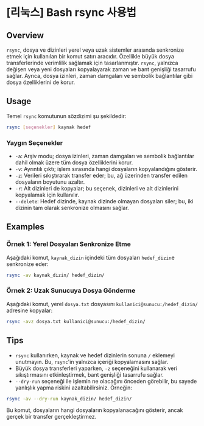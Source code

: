 # [리눅스] Bash rsync 사용법

## Overview
`rsync`, dosya ve dizinleri yerel veya uzak sistemler arasında senkronize etmek için kullanılan bir komut satırı aracıdır. Özellikle büyük dosya transferlerinde verimlilik sağlamak için tasarlanmıştır. `rsync`, yalnızca değişen veya yeni dosyaları kopyalayarak zaman ve bant genişliği tasarrufu sağlar. Ayrıca, dosya izinleri, zaman damgaları ve sembolik bağlantılar gibi dosya özelliklerini de korur.

## Usage
Temel `rsync` komutunun sözdizimi şu şekildedir:

```bash
rsync [seçenekler] kaynak hedef
```

### Yaygın Seçenekler
- `-a`: Arşiv modu; dosya izinleri, zaman damgaları ve sembolik bağlantılar dahil olmak üzere tüm dosya özelliklerini korur.
- `-v`: Ayrıntılı çıktı; işlem sırasında hangi dosyaların kopyalandığını gösterir.
- `-z`: Verileri sıkıştırarak transfer eder; bu, ağ üzerinden transfer edilen dosyaların boyutunu azaltır.
- `-r`: Alt dizinleri de kopyalar; bu seçenek, dizinleri ve alt dizinlerini kopyalamak için kullanılır.
- `--delete`: Hedef dizinde, kaynak dizinde olmayan dosyaları siler; bu, iki dizinin tam olarak senkronize olmasını sağlar.

## Examples
### Örnek 1: Yerel Dosyaları Senkronize Etme
Aşağıdaki komut, `kaynak_dizin` içindeki tüm dosyaları `hedef_dizin`e senkronize eder:

```bash
rsync -av kaynak_dizin/ hedef_dizin/
```

### Örnek 2: Uzak Sunucuya Dosya Gönderme
Aşağıdaki komut, yerel `dosya.txt` dosyasını `kullanici@sunucu:/hedef_dizin/` adresine kopyalar:

```bash
rsync -avz dosya.txt kullanici@sunucu:/hedef_dizin/
```

## Tips
- `rsync` kullanırken, kaynak ve hedef dizinlerin sonuna `/` eklemeyi unutmayın. Bu, `rsync`'in yalnızca içeriği kopyalamasını sağlar.
- Büyük dosya transferleri yaparken, `-z` seçeneğini kullanarak veri sıkıştırmasını etkinleştirmek, bant genişliği tasarrufu sağlar.
- `--dry-run` seçeneği ile işlemin ne olacağını önceden görebilir, bu sayede yanlışlık yapma riskini azaltabilirsiniz. Örneğin:

```bash
rsync -av --dry-run kaynak_dizin/ hedef_dizin/
```

Bu komut, dosyaların hangi dosyaların kopyalanacağını gösterir, ancak gerçek bir transfer gerçekleştirmez.